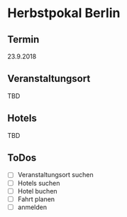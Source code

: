# Herbstpokal Berlin

## Termin

23.9.2018

## Veranstaltungsort

TBD

## Hotels

TBD

## ToDos

- [ ] Veranstaltungsort suchen
- [ ] Hotels suchen
- [ ] Hotel buchen
- [ ] Fahrt planen
- [ ] anmelden
